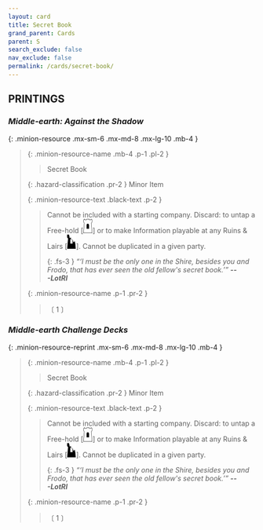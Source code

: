 ```yaml
---
layout: card
title: Secret Book
grand_parent: Cards
parent: S
search_exclude: false
nav_exclude: false
permalink: /cards/secret-book/
---
```


## PRINTINGS


### _Middle-earth: Against the Shadow_

{: .minion-resource .mx-sm-6 .mx-md-8 .mx-lg-10 .mb-4 }
> {: .minion-resource-name .mb-4 .p-1 .pl-2 }
> > <div class="hazard-mp"></div>
> > <div class="card-name">Secret Book</div>
>
> {: .hazard-classification .pr-2 }
> Minor Item
>
> {: .minion-resource-text .black-text .p-2 }
> > Cannot be included with a starting company. Discard: to untap a Free-hold \[![](/assets/images/free-hold.svg)] or to make Information playable at any Ruins & Lairs \[![](/assets/images/ruinlair.svg)]. Cannot be duplicated in a given party. 
> > 
> > {: .fs-3 } 
> > _“‘I must be the only one in the Shire, besides you and Frodo, that has ever seen the old fellow's secret book.’”_ ***---&#65279;LotRI*** 
> 
> {: .minion-resource-name .p-1 .pr-2 }
> > <div class="card-shield"></div>
> > <div class="card-corruption-white">〔 1 〕</div>

### _Middle-earth Challenge Decks_

{: .minion-resource-reprint .mx-sm-6 .mx-md-8 .mx-lg-10 .mb-4 }
> {: .minion-resource-name .mb-4 .p-1 .pl-2 }
> > <div class="hazard-mp"></div>
> > <div class="card-name">Secret Book</div>
>
> {: .hazard-classification .pr-2 }
> Minor Item
>
> {: .minion-resource-text .black-text .p-2 }
> > Cannot be included with a starting company. Discard: to untap a Free-hold \[![](/assets/images/free-hold.svg)] or to make Information playable at any Ruins & Lairs \[![](/assets/images/ruinlair.svg)]. Cannot be duplicated in a given party. 
> > 
> > {: .fs-3 } 
> > _“‘I must be the only one in the Shire, besides you and Frodo, that has ever seen the old fellow's secret book.’”_ ***---&#65279;LotRI*** 
> 
> {: .minion-resource-name .p-1 .pr-2 }
> > <div class="card-shield"></div>
> > <div class="card-corruption-white">〔 1 〕</div>
